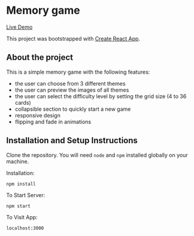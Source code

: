 # Memory game

[Live Demo](https://suchislif3.github.io/memory-game/)

This project was bootstrapped with [Create React App](https://github.com/facebook/create-react-app).

## About the project
This is a simple memory game with the following features:
* the user can choose from 3 different themes
* the user can preview the images of all themes
* the user can select the difficulty level by setting the grid size (4 to 36 cards)
* collapsible section to quickly start a new game
* responsive design
* flipping and fade in animations

## Installation and Setup Instructions

Clone the repository. You will need `node` and `npm` installed globally on your machine.  

Installation:

`npm install`  
 
To Start Server:

`npm start`  

To Visit App:

`localhost:3000`  
